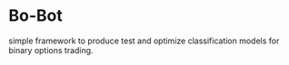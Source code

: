 # Bo-Bot
simple framework to produce test and optimize classification models for binary options trading.   
